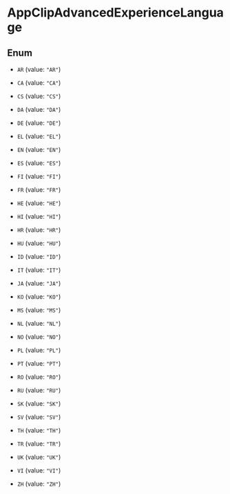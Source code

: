 

# AppClipAdvancedExperienceLanguage

## Enum


* `AR` (value: `"AR"`)

* `CA` (value: `"CA"`)

* `CS` (value: `"CS"`)

* `DA` (value: `"DA"`)

* `DE` (value: `"DE"`)

* `EL` (value: `"EL"`)

* `EN` (value: `"EN"`)

* `ES` (value: `"ES"`)

* `FI` (value: `"FI"`)

* `FR` (value: `"FR"`)

* `HE` (value: `"HE"`)

* `HI` (value: `"HI"`)

* `HR` (value: `"HR"`)

* `HU` (value: `"HU"`)

* `ID` (value: `"ID"`)

* `IT` (value: `"IT"`)

* `JA` (value: `"JA"`)

* `KO` (value: `"KO"`)

* `MS` (value: `"MS"`)

* `NL` (value: `"NL"`)

* `NO` (value: `"NO"`)

* `PL` (value: `"PL"`)

* `PT` (value: `"PT"`)

* `RO` (value: `"RO"`)

* `RU` (value: `"RU"`)

* `SK` (value: `"SK"`)

* `SV` (value: `"SV"`)

* `TH` (value: `"TH"`)

* `TR` (value: `"TR"`)

* `UK` (value: `"UK"`)

* `VI` (value: `"VI"`)

* `ZH` (value: `"ZH"`)




